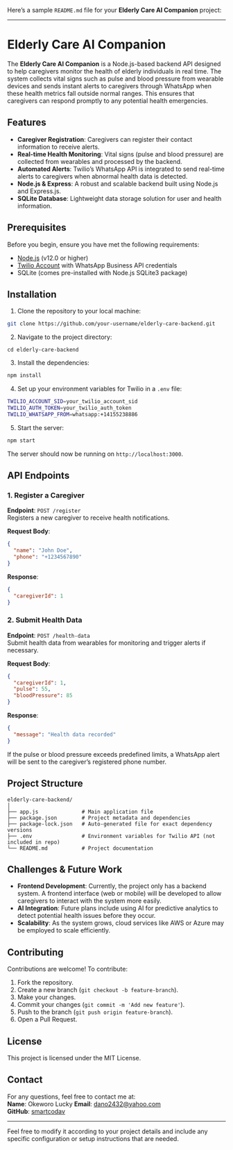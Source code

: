 Here’s a sample `README.md` file for your **Elderly Care AI Companion** project:

---

# Elderly Care AI Companion

The **Elderly Care AI Companion** is a Node.js-based backend API designed to help caregivers monitor the health of elderly individuals in real time. The system collects vital signs such as pulse and blood pressure from wearable devices and sends instant alerts to caregivers through WhatsApp when these health metrics fall outside normal ranges. This ensures that caregivers can respond promptly to any potential health emergencies.

## Features

- **Caregiver Registration**: Caregivers can register their contact information to receive alerts.
- **Real-time Health Monitoring**: Vital signs (pulse and blood pressure) are collected from wearables and processed by the backend.
- **Automated Alerts**: Twilio’s WhatsApp API is integrated to send real-time alerts to caregivers when abnormal health data is detected.
- **Node.js & Express**: A robust and scalable backend built using Node.js and Express.js.
- **SQLite Database**: Lightweight data storage solution for user and health information.

## Prerequisites

Before you begin, ensure you have met the following requirements:

- [Node.js](https://nodejs.org/) (v12.0 or higher)
- [Twilio Account](https://www.twilio.com/) with WhatsApp Business API credentials
- SQLite (comes pre-installed with Node.js SQLite3 package)

## Installation

1. Clone the repository to your local machine:

```bash
git clone https://github.com/your-username/elderly-care-backend.git
```

2. Navigate to the project directory:

```
cd elderly-care-backend
```

3. Install the dependencies:

```bash
npm install
```

4. Set up your environment variables for Twilio in a `.env` file:

```bash
TWILIO_ACCOUNT_SID=your_twilio_account_sid
TWILIO_AUTH_TOKEN=your_twilio_auth_token
TWILIO_WHATSAPP_FROM=whatsapp:+14155238886
```

5. Start the server:

```bash
npm start
```

The server should now be running on `http://localhost:3000`.

## API Endpoints

### 1. **Register a Caregiver**

**Endpoint**: `POST /register`  
Registers a new caregiver to receive health notifications.

**Request Body**:
```json
{
  "name": "John Doe",
  "phone": "+1234567890"
}
```

**Response**:
```json
{
  "caregiverId": 1
}
```

### 2. **Submit Health Data**

**Endpoint**: `POST /health-data`  
Submit health data from wearables for monitoring and trigger alerts if necessary.

**Request Body**:
```json
{
  "caregiverId": 1,
  "pulse": 55,
  "bloodPressure": 85
}
```

**Response**:
```json
{
  "message": "Health data recorded"
}
```

If the pulse or blood pressure exceeds predefined limits, a WhatsApp alert will be sent to the caregiver’s registered phone number.

## Project Structure

```
elderly-care-backend/
│
├── app.js              # Main application file
├── package.json        # Project metadata and dependencies
├── package-lock.json   # Auto-generated file for exact dependency versions
├── .env                # Environment variables for Twilio API (not included in repo)
└── README.md           # Project documentation
```

## Challenges & Future Work

- **Frontend Development**: Currently, the project only has a backend system. A frontend interface (web or mobile) will be developed to allow caregivers to interact with the system more easily.
- **AI Integration**: Future plans include using AI for predictive analytics to detect potential health issues before they occur.
- **Scalability**: As the system grows, cloud services like AWS or Azure may be employed to scale efficiently.

## Contributing

Contributions are welcome! To contribute:

1. Fork the repository.
2. Create a new branch (`git checkout -b feature-branch`).
3. Make your changes.
4. Commit your changes (`git commit -m 'Add new feature'`).
5. Push to the branch (`git push origin feature-branch`).
6. Open a Pull Request.

## License

This project is licensed under the MIT License.

## Contact

For any questions, feel free to contact me at:  
**Name**: Okeworo Lucky 
**Email**: dano2432@yahoo.com  
**GitHub**: [smartcodav](https://github.com/smartcodav)

---

Feel free to modify it according to your project details and include any specific configuration or setup instructions that are needed.
